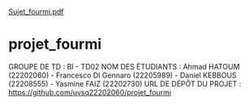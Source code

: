 [Sujet_fourmi.pdf](https://github.com/uvsq22202060/projet_fourmi/files/10853209/Sujet_fourmi.pdf)
# projet_fourmi

GROUPE DE TD : BI - TD02 
NOM DES ÉTUDIANTS : Ahmad HATOUM (22202060) - Francesco DI Gennaro (22205989) - Daniel KEBBOUS (22208555) - Yasmine FAIZ (22202730) 
URL DE DÉPÔT DU PROJET : https://github.com/uvsq22202060/projet_fourmi
